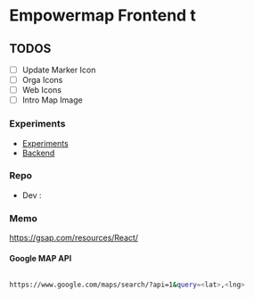 # Empowermap Frontend t

## TODOS

- [ ] Update Marker Icon
- [ ] Orga Icons
- [ ] Web Icons
- [ ] Intro Map Image

### Experiments

- [Experiments](https://github.com/DainPark-web/empowermap_vis_experiment)
- [Backend](https://github.com/vi-empowermap/backend)

### Repo

- Dev :

### Memo

<https://gsap.com/resources/React/>

#### Google MAP API

```bash

https://www.google.com/maps/search/?api=1&query=<lat>,<lng>

```
